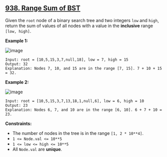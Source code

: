 ## [938. Range Sum of BST](https://leetcode.com/problems/range-sum-of-bst/) 

Given the `root` node of a binary search tree and two integers `low` and
`high`, return the sum of values of all nodes with a value in the
**inclusive** range `[low, high]`.



**Example 1:**

![image](https://assets.leetcode.com/uploads/2020/11/05/bst1.jpg)

    
    
    Input: root = [10,5,15,3,7,null,18], low = 7, high = 15
    Output: 32
    Explanation: Nodes 7, 10, and 15 are in the range [7, 15]. 7 + 10 + 15 = 32.
    

**Example 2:**

![image](https://assets.leetcode.com/uploads/2020/11/05/bst2.jpg)

    
    
    Input: root = [10,5,15,3,7,13,18,1,null,6], low = 6, high = 10
    Output: 23
    Explanation: Nodes 6, 7, and 10 are in the range [6, 10]. 6 + 7 + 10 = 23.
    



**Constraints:**

  * The number of nodes in the tree is in the range `[1, 2 * 10**4]`.
  * `1 <= Node.val <= 10**5`
  * `1 <= low <= high <= 10**5`
  * All `Node.val` are **unique**.

